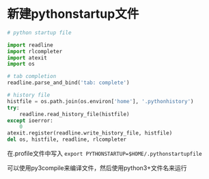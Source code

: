 新建pythonstartup文件
===

```python
# python startup file

import readline
import rlcompleter
import atexit
import os

# tab completion
readline.parse_and_bind('tab: complete')

# history file
histfile = os.path.join(os.environ['home'], '.pythonhistory')
try:
    readline.read_history_file(histfile)
except ioerror:
    0
atexit.register(readline.write_history_file, histfile)
del os, histfile, readline, rlcompleter
```

在.profile文件中写入
`export PYTHONSTARTUP=$HOME/.pythonstartupfile`

可以使用py3compile来编译文件，然后使用python3+文件名来运行
